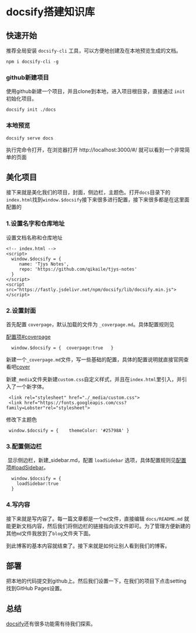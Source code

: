 # docsify搭建知识库

## 快速开始

推荐全局安装 `docsify-cli` 工具，可以方便地创建及在本地预览生成的文档。

```
npm i docsify-cli -g
```

### github新建项目

使用github新建一个项目，并且clone到本地，进入项目根目录，直接通过 `init` 初始化项目。

```
docsify init ./docs
```

### 本地预览

```
docsify serve docs
```

执行完命令打开，在浏览器打开 http://localhost:3000/#/ 就可以看到一个非常简单的页面


## 美化项目

接下来就是美化我们的项目，封面，侧边栏，主题色。打开`docs`目录下的`index.html`找到`window.$docsify`接下来很多进行配置，接下来很多都是在这里面配置的

### 1.设置名字和仓库地址

设置文档名称和仓库地址

```
<!-- index.html -->
<script>
  window.$docsify = {  
     name: 'Tjys Notes', 
     repo: 'https://github.com/qikaile/tjys-notes'
  }
</script>
<script src="https://fastly.jsdelivr.net/npm/docsify/lib/docsify.min.js"></script>
```

### 2.设置封面

首先配置 `coverpage`，默认加载的文件为 `_coverpage.md`。具体配置规则见

[配置项#coverpage](https://docsify.js.org/#/zh-cn/cover)

```
  window.$docsify = {  coverpage:true   }
```

新建一个`_coverpage.md`文件，写一些基础的配置，具体的配置说明就直接官网查看吧[cover](https://docsify.js.org/#/zh-cn/cover)

新建`_media`文件夹新建`custom.css`自定义样式，并且在`index.html`里引入，并引入了一个新字体。

```
 <link rel="stylesheet" href="./_media/custom.css">
 <link href="https://fonts.googleapis.com/css?family=Lobster"rel="stylesheet">
```


修改下主题色

```
 window.$docsify = {    themeColor: '#25798A' }
```

### 3.配置侧边栏

 显示侧边栏，新建_sidebar.md，配置 `loadSidebar` 选项，具体配置规则见[配置项#loadSidebar](https://docsify.js.org/#/zh-cn/more-pages?id=%e5%ae%9a%e5%88%b6%e4%be%a7%e8%be%b9%e6%a0%8f)。

```
  window.$docsify = {
    loadSidebar:true
  }
```

### 4.写内容

接下来就是写内容了。每一篇文章都是一个`md`文件，直接编辑 `docs/README.md` 就能更新文档内容，然后我们将侧边栏的链接指向该文件即可。为了管理方便新建的其他`md`文件我放到了`blog`文件夹下面。

到此博客的基本内容就结束了。接下来就是如何让别人看到我们的博客。

## 部署

把本地的代码提交到github上。然后我们设置一下，在我们的项目下点击setting 找到GitHub Pages设置。

## 总结

[docsify](https://docsify.js.org/#/zh-cn/quickstart)还有很多功能需有待我们探索。

